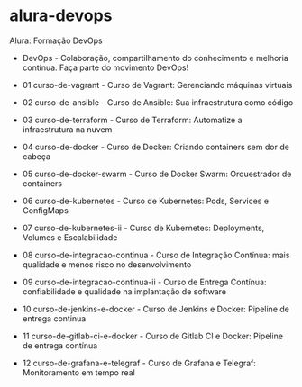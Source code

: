 # alura-devops
Alura: Formação DevOps 

- DevOps - Colaboração, compartilhamento do conhecimento e melhoria contínua. Faça parte do movimento DevOps!

- 01 curso-de-vagrant - Curso de Vagrant: Gerenciando máquinas virtuais
- 02 curso-de-ansible - Curso de Ansible: Sua infraestrutura como código
- 03 curso-de-terraform - Curso de Terraform: Automatize a infraestrutura na nuvem
- 04 curso-de-docker - Curso de Docker: Criando containers sem dor de cabeça
- 05 curso-de-docker-swarm - Curso de Docker Swarm: Orquestrador de containers
- 06 curso-de-kubernetes - Curso de Kubernetes: Pods, Services e ConfigMaps
- 07 curso-de-kubernetes-ii - Curso de Kubernetes: Deployments, Volumes e Escalabilidade
- 08 curso-de-integracao-continua - Curso de Integração Contínua: mais qualidade e menos risco no desenvolvimento
- 09 curso-de-integracao-continua-ii - Curso de Entrega Contínua: confiabilidade e qualidade na implantação de software
- 10 curso-de-jenkins-e-docker - Curso de Jenkins e Docker: Pipeline de entrega continua
- 11 curso-de-gitlab-ci-e-docker - Curso de Gitlab CI e Docker: Pipeline de entrega contínua
- 12 curso-de-grafana-e-telegraf - Curso de Grafana e Telegraf: Monitoramento em tempo real
